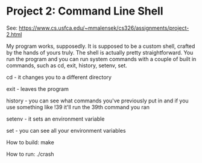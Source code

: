 # Project 2: Command Line Shell

See: https://www.cs.usfca.edu/~mmalensek/cs326/assignments/project-2.html

My program works, supposedly. It is supposed to be a custom shell, crafted by the hands of yours truly. The shell is actually pretty straightforward. You run the program and you can run system commands with a couple of built in commands, such as cd, exit, history, setenv, set.

cd - it changes you to a different directory

exit - leaves the program

history - you can see what commands you've previously put in and if you use something like !39 it'll run the 39th command you ran

setenv - it sets an environment variable

set - you can see all your environment variables


How to build: make

How to run: ./crash
